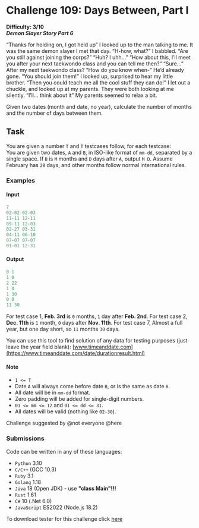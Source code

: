 # Challenge 109: Days Between, Part I

**Difficulty: 3/10**  
_**Demon Slayer Story Part 6**_

“Thanks for holding on, I got held up” I looked up to the man talking to me. It was the same demon slayer I met that day.
“H-how, what?” I babbled.
“Are you still against joining the corps?”
“Huh? I uhh…”
“How about this, I’ll meet you after your next taekwondo class and you can tell me then?”
“Sure…” After my next taekwondo class? “How do you know when-” He’d already gone.
“You should join them!”
I looked up, surprised to hear my little brother.
“Then you could teach me all the cool stuff they can do!”
I let out a chuckle, and looked up at my parents. They were both looking at me silently.
“I’ll… think about it” My parents seemed to relax a bit.

Given two dates (month and date, no year), calculate the number of months and the number of days between them.

## Task

You are given a number `T` and `T` testcases follow, for each testcase:  
You are given two dates, `A` and `B`, in ISO-like format of `mm-dd`, separated by a single space.
If `B` is `M` months and `D` days after `A`, output `M D`.
Assume February has `28` days, and other months follow normal international rules.

### Examples

#### Input

```rs
7
02-02 02-03
11-11 12-11
09-11 12-03
02-27 03-31
04-11 06-10
07-07 07-07
01-01 12-31
```

#### Output

```rs
0 1
1 0
2 22
1 4
1 30
0 0
11 30
```

For test case 1, **Feb. 3rd** is `0` months, `1` day after **Feb. 2nd**.
For test case 2, **Dec. 11th** is `1` month, `0` days after **Nov. 11th**.
For test case 7, Almost a full year, but one day short, so `11` months `30` days.

You can use this tool to find solution of any data for testing purposes (just leave the year field blank): [www.timeanddate.com](https://www.timeanddate.com/date/durationresult.html)

#### Note

- `1 <= T`
- Date `A` will always come before date `B`, or is the same as date `B`.
- All date will be in `mm-dd` format.
- Zero padding will be added for single-digit numbers.
- `01 <= mm <= 12` and `01 <= dd <= 31`.
- All dates will be valid (nothing like `02-30`).

Challenge suggested by @not everyone @here

### Submissions

Code can be written in any of these languages:

- `Python` 3.10
- `C/C++` (GCC 10.3)
- `Ruby` 3.1
- `Golang` 1.18
- `Java` 18 (Open JDK) - use **"class Main"!!!**
- `Rust` 1.61
- `C#` 10 (.Net 6.0)
- `JavaScript` ES2022 (Node.js 18.2)

To download tester for this challenge click [here](https://downgit.github.io/#/home?url=https://github.com/Pomroka/TWT_Challenges_Tester/tree/main/Challenge_109)
